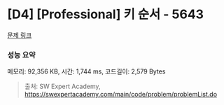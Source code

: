 # [D4] [Professional] 키 순서 - 5643 

[문제 링크](https://swexpertacademy.com/main/code/problem/problemDetail.do?contestProbId=AWXQsLWKd5cDFAUo) 

### 성능 요약

메모리: 92,356 KB, 시간: 1,744 ms, 코드길이: 2,579 Bytes



> 출처: SW Expert Academy, https://swexpertacademy.com/main/code/problem/problemList.do
